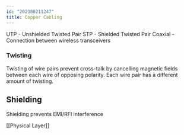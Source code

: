 ```yaml
---
id: "202308211247"
title: Copper Cabling
---
```


UTP - Unshielded Twisted Pair
STP - Shielded Twisted Pair
Coaxial - Connection between wireless transceivers

### Twisting

Twisting of wire pairs prevent cross-talk by cancelling magnetic fields between each wire of opposing polarity. Each wire pair has a different amount of twisting.

## Shielding

Shielding prevents EMI/RFI interference

[[Physical Layer]]
